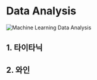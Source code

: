 # Data Analysis
![Machine Learning Data Analysis](https://github.com/kieunseo/Regression/assets/161268857/1bfbca9d-b6d6-481f-9550-994161c4af8c)


## 1. 타이타닉

## 2. 와인

